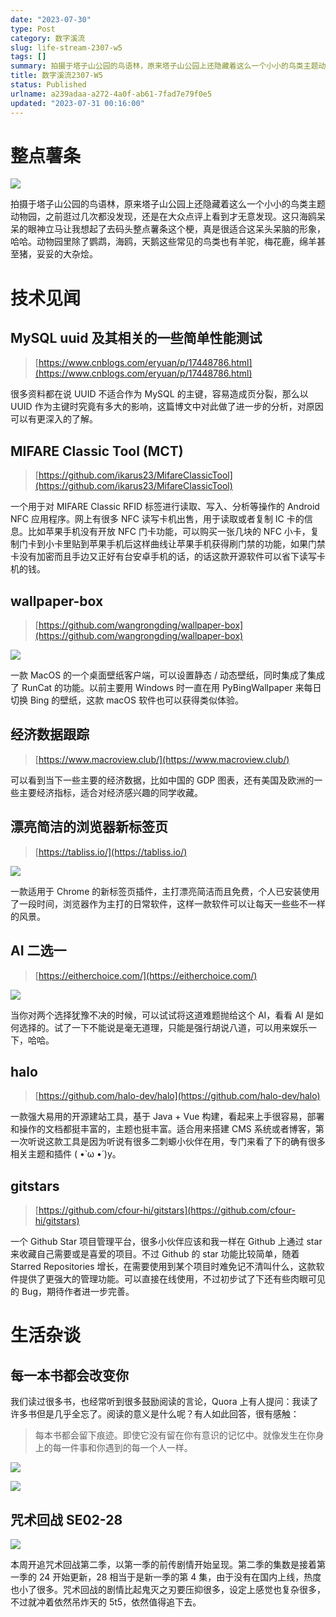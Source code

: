 ```yaml
---
date: "2023-07-30"
type: Post
category: 数字溪流
slug: life-stream-2307-w5
tags: []
summary: 拍摄于塔子山公园的鸟语林，原来塔子山公园上还隐藏着这么一个小小的鸟类主题动物园，之前逛过几次都没发现，还是在大众点评上看到才无意发现。这只海鸥呆呆的眼神立马让我想起了去码头整点薯条这个梗，真是很适合这呆头呆脑的形象，哈哈。动物园里除了鹦鹉，海鸥，天鹅这些常见的鸟类也有羊驼，梅花鹿，绵羊甚至猪，妥妥的大杂烩。
title: 数字溪流2307-W5
status: Published
urlname: a239adaa-a272-4a0f-ab61-7fad7e79f0e5
updated: "2023-07-31 00:16:00"
---
```


# 整点薯条

![](../../images/309d8fa6cce964d8d55d1670ac515e5e.webp)

拍摄于塔子山公园的鸟语林，原来塔子山公园上还隐藏着这么一个小小的鸟类主题动物园，之前逛过几次都没发现，还是在大众点评上看到才无意发现。这只海鸥呆呆的眼神立马让我想起了去码头整点薯条这个梗，真是很适合这呆头呆脑的形象，哈哈。动物园里除了鹦鹉，海鸥，天鹅这些常见的鸟类也有羊驼，梅花鹿，绵羊甚至猪，妥妥的大杂烩。

# 技术见闻

## MySQL uuid 及其相关的一些简单性能测试

> [https://www.cnblogs.com/eryuan/p/17448786.html](https://www.cnblogs.com/eryuan/p/17448786.html)

很多资料都在说 UUID 不适合作为 MySQL 的主键，容易造成页分裂，那么以 UUID 作为主键时究竟有多大的影响，这篇博文中对此做了进一步的分析，对原因可以有更深入的了解。

## **MIFARE Classic Tool (MCT)**

> [https://github.com/ikarus23/MifareClassicTool](https://github.com/ikarus23/MifareClassicTool)

一个用于对 MIFARE Classic RFID 标签进行读取、写入、分析等操作的 Android NFC 应用程序。网上有很多 NFC 读写卡机出售，用于读取或者复制 IC 卡的信息。比如苹果手机没有开放 NFC 门卡功能，可以购买一张几块的 NFC 小卡，复制门卡到小卡里贴到苹果手机后这样曲线让苹果手机获得刷门禁的功能，如果门禁卡没有加密而且手边又正好有台安卓手机的话，的话这款开源软件可以省下读写卡机的钱。

## wallpaper-box

> [https://github.com/wangrongding/wallpaper-box](https://github.com/wangrongding/wallpaper-box)

![](../../images/ff371b654cf3d449b60abb4023fd84f9.png)

一款 MacOS 的一个桌面壁纸客户端，可以设置静态 / 动态壁纸，同时集成了集成了 RunCat 的功能。以前主要用 Windows 时一直在用 PyBingWallpaper 来每日切换 Bing 的壁纸，这款 macOS 软件也可以获得类似体验。

## 经济数据跟踪

> [https://www.macroview.club/](https://www.macroview.club/)

可以看到当下一些主要的经济数据，比如中国的 GDP 图表，还有美国及欧洲的一些主要经济指标，适合对经济感兴趣的同学收藏。

## 漂亮简洁的浏览器新标签页

> [https://tabliss.io/](https://tabliss.io/)

![](../../images/3c972be9eedd326807da7c69e939aa74.png)

一款适用于 Chrome 的新标签页插件，主打漂亮简洁而且免费，个人已安装使用了一段时间，浏览器作为主打的日常软件，这样一款软件可以让每天一些些不一样的风景。

## AI 二选一

> [https://eitherchoice.com/](https://eitherchoice.com/)

![](../../images/ab6f0f911d3eb69e6359ef5fd1d1731a.jpg)

当你对两个选择犹豫不决的时候，可以试试将这道难题抛给这个 AI，看看 AI 是如何选择的。试了一下不能说是毫无道理，只能是强行胡说八道，可以用来娱乐一下，哈哈。

## halo

> [https://github.com/halo-dev/halo](https://github.com/halo-dev/halo)

一款强大易用的开源建站工具，基于 Java + Vue 构建，看起来上手很容易，部署和操作的文档都挺丰富的，主题也挺丰富。适合用来搭建 CMS 系统或者博客，第一次听说这款工具是因为听说有很多二刺螈小伙伴在用，专门来看了下的确有很多相关主题和插件 ( •̀ ω •́ )y。

## gitstars

> [https://github.com/cfour-hi/gitstars](https://github.com/cfour-hi/gitstars)

一个 Github Star 项目管理平台，很多小伙伴应该和我一样在 Github 上通过 star 来收藏自己需要或是喜爱的项目。不过 Github 的 star 功能比较简单，随着 Starred Repositories 增长，在需要使用到某个项目时难免记不清叫什么，这款软件提供了更强大的管理功能。可以直接在线使用，不过初步试了下还有些肉眼可见的 Bug，期待作者进一步完善。

# 生活杂谈

## 每一本书都会改变你

我们读过很多书，也经常听到很多鼓励阅读的言论，Quora 上有人提问：我读了许多书但是几乎全忘了。阅读的意义是什么呢？有人如此回答，很有感触：

> 每本书都会留下痕迹。即使它没有留在你有意识的记忆中。就像发生在你身上的每一件事和你遇到的每一个人一样。

![](../../images/bb3c37600f701a76b2cee18239279934.png)

![](../../images/3619d7b4d25535ce7df0c9aec4e867f2.png)

## 咒术回战 SE02-28

![](../../images/ef291a5f237d52ad8e430a5e774bf47e.png)

本周开追咒术回战第二季，以第一季的前传剧情开始呈现。第二季的集数是接着第一季的 24 开始更新，28 相当于是新一季的第 4 集，由于没有在国内上线，热度也小了很多。咒术回战的剧情比起鬼灭之刃要压抑很多，设定上感觉也复杂很多，不过就冲着依然吊炸天的 5t5，依然值得追下去。
